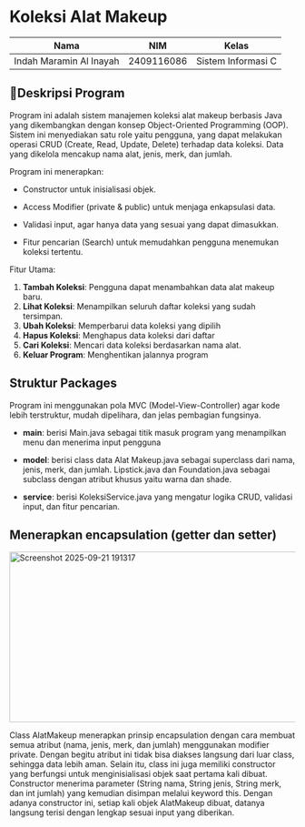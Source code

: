 # Koleksi Alat Makeup

| Nama                      | NIM           | Kelas             |
|---------------------------|---------------|-------------------|
| Indah Maramin Al Inayah   | 2409116086    | Sistem Informasi C |

## 📄Deskripsi Program

Program ini adalah sistem manajemen koleksi alat makeup berbasis Java yang dikembangkan dengan konsep Object-Oriented Programming (OOP). Sistem ini menyediakan satu role yaitu pengguna, yang dapat melakukan operasi CRUD (Create, Read, Update, Delete) terhadap data koleksi. Data yang dikelola mencakup nama alat, jenis, merk, dan jumlah.

Program ini menerapkan:

* Constructor untuk inisialisasi objek.

* Access Modifier (private & public) untuk menjaga enkapsulasi data.

* Validasi input, agar hanya data yang sesuai yang dapat dimasukkan.

* Fitur pencarian (Search) untuk memudahkan pengguna menemukan koleksi tertentu.

Fitur Utama:


1. **Tambah Koleksi**: Pengguna dapat menambahkan data alat makeup baru.
2. **Lihat Koleksi**: Menampilkan seluruh daftar koleksi yang sudah tersimpan.
3. **Ubah Koleksi**: Memperbarui data koleksi yang dipilih
4. **Hapus Koleksi**: Menghapus data koleksi dari daftar
5. **Cari Koleksi**: Mencari data koleksi berdasarkan nama alat.
6. **Keluar Program**: Menghentikan jalannya program

## Struktur Packages 

Program ini menggunakan pola MVC (Model-View-Controller) agar kode lebih terstruktur, mudah dipelihara, dan jelas pembagian fungsinya.

* **main**: berisi Main.java sebagai titik masuk program yang menampilkan menu dan menerima input pengguna
  
* **model**: berisi class data Alat Makeup.java sebagai superclass dari nama, jenis, merk, dan jumlah. Lipstick.java dan Foundation.java sebagai subclass dengan atribut khusus yaitu warna dan shade.
  
* **service**: berisi KoleksiService.java yang mengatur logika CRUD, validasi input, dan fitur pencarian.

## Menerapkan encapsulation (getter dan setter)

<img width="817" height="300" alt="Screenshot 2025-09-21 191317" src="https://github.com/user-attachments/assets/440e6939-61f1-4354-a833-dec43bd3253a" />

Class AlatMakeup menerapkan prinsip encapsulation dengan cara membuat semua atribut (nama, jenis, merk, dan jumlah) menggunakan modifier private. Dengan begitu atribut ini tidak bisa diakses langsung dari luar class, sehingga data lebih aman. Selain itu, class ini juga memiliki constructor yang berfungsi untuk menginisialisasi objek saat pertama kali dibuat. Constructor menerima parameter (String nama, String jenis, String merk, dan int jumlah) yang kemudian disimpan melalui keyword this. Dengan adanya constructor ini, setiap kali objek AlatMakeup dibuat, datanya langsung terisi dengan lengkap sesuai input yang diberikan.

